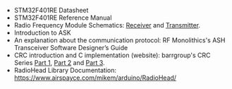 - STM32F401RE Datasheet
- STM32F401RE Reference Manual
- Radio Frequency Module Schematics: [Receiver](https://github.com/GabPGomes/433MHz_RF_Module_STM32F4x/blob/main/images/MX-FS-03V-receptor.jpg) and [Transmitter](https://github.com/GabPGomes/433MHz_RF_Module_STM32F4x/blob/main/images/MX-05V-transmissor.jpg).
- Introduction to ASK
- An explanation about the communication protocol: RF Monolithics's ASH Transceiver Software Designer’s Guide
- CRC introduction and C implementation (website): barrgroup's CRC Series [Part 1](https://barrgroup.com/embedded-systems/how-to/additive-checksums), [Part 2](https://barrgroup.com/Embedded-Systems/How-To/CRC-Math-Theory) and [Part 3](https://barrgroup.com/embedded-systems/how-to/crc-calculation-c-code).
- RadioHead Library Documentation: https://www.airspayce.com/mikem/arduino/RadioHead/

